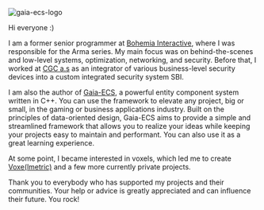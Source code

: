 ![gaia-ecs-logo](https://github.com/richardbiely/gaia-ecs/blob/a37ab28b829859abd73e1c52e43fa2ca3cf2b2cd/docs/img/logo.png)

Hi everyone :)

I am a former senior programmer at [Bohemia Interactive](https://www.bohemia.net/), where I was responsible for the Arma series. My main focus was on behind-the-scenes and low-level systems, optimization, networking, and security. Before that, I worked at [CGC a.s](https://cgc.sk/) as an integrator of various business-level security devices into a custom integrated security system SBI.

I am also the author of [Gaia-ECS](https://github.com/richardbiely/gaia-ecs), a powerful entity component system written in C++. You can use the framework to elevate any project, big or small, in the gaming or business applications industry. Built on the principles of data-oriented design, Gaia-ECS aims to provide a simple and streamlined framework that allows you to realize your ideas while keeping your projects easy to maintain and performant. You can also use it as a great learning experience.

At some point, I became interested in voxels, which led me to create [Voxe(lmetric)](https://github.com/richardbiely/Voxelmetric) and a few more currently private projects.

Thank you to everybody who has supported my projects and their communities. Your help or advice is greatly appreciated and can influence their future. You rock!
